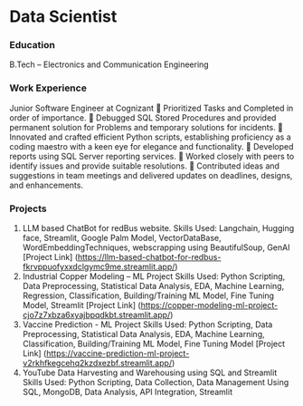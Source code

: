 # Data Scientist

### Education
B.Tech – Electronics and Communication Engineering 

### Work Experience
Junior Software Engineer at Cognizant
	Prioritized Tasks and Completed in order of importance.
	Debugged SQL Stored Procedures and provided permanent solution for Problems and temporary solutions for incidents.
	Innovated and crafted efficient Python scripts, establishing proficiency as a coding maestro with a keen eye for elegance and functionality.
	Developed reports using SQL Server reporting services.
	Worked closely with peers to identify issues and provide suitable resolutions.
	Contributed ideas and suggestions in team meetings and delivered updates on deadlines, designs, and enhancements.

### Projects
1) LLM based ChatBot for redBus website.
Skills Used: Langchain, Hugging face, Streamlit, Google Palm Model, VectorDataBase, WordEmbeddingTechniques, webscrapping using BeautifulSoup, GenAI
[Project Link] (https://llm-based-chatbot-for-redbus-fkrvppuofyxxdclgymc9me.streamlit.app/)
2) Industrial Copper Modeling – ML Project                                       Skills Used: Python Scripting, Data Preprocessing, Statistical Data Analysis, EDA, Machine Learning, Regression, Classification, Building/Training ML Model, Fine Tuning Model, Streamlit
[Project Link] (https://copper-modeling-ml-project-cjo7z7xbza6xyajbpqdkbt.streamlit.app/)
3) Vaccine Prediction - ML Project
Skills Used: Python Scripting, Data Preprocessing, Statistical Data Analysis, EDA, Machine Learning, Classification, Building/Training ML Model, Fine Tuning Model
[Project Link] (https://vaccine-prediction-ml-project-v2rkhfkegcehq2kzdxezbf.streamlit.app/)
4) YouTube Data Harvesting and Warehousing using SQL and Streamlit 
Skills Used: Python Scripting, Data Collection, Data Management Using SQL, MongoDB, Data Analysis, API Integration, Streamlit

